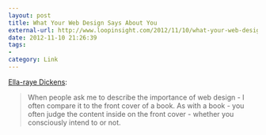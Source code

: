 ```yaml
---
layout: post
title: What Your Web Design Says About You
external-url: http://www.loopinsight.com/2012/11/10/what-your-web-design-says-about-you/
date: 2012-11-10 21:26:39
tags:
- 
category: Link
---
```

[Ella-raye Dickens](http://www.loopinsight.com/2012/11/10/what-your-web-design-says-about-you/):

> When people ask me to describe the importance of web design - I often compare it to the front cover of a book. As with a book - you often judge the content inside on the front cover - whether you consciously intend to or not.
